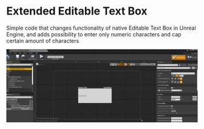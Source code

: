 # Extended Editable Text Box
 Simple code that changes functionality of native Editable Text Box in Unreal Engine, and adds possibility to enter only numeric characters and cap certain amount of characters
 
 <img src="https://raw.githubusercontent.com/9wind/Extended-Editable-Text-Box/main/1.png">
